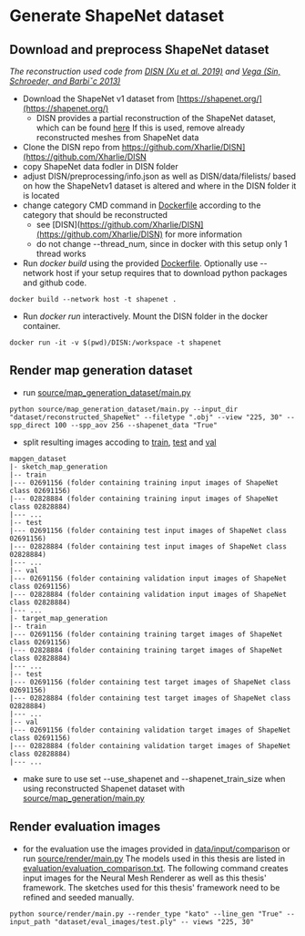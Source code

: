 # Generate ShapeNet dataset

## Download and preprocess ShapeNet dataset
*The reconstruction used code from [DISN (Xu et al. 2019)](https://arxiv.org/pdf/1905.10711.pdf) and [Vega (Sin, Schroeder, and Barbiˇc 2013)](https://viterbi-web.usc.edu/~jbarbic/vega/SinSchroederBarbic2012.pdf)*
- Download the ShapeNet v1 dataset from [https://shapenet.org/](https://shapenet.org/)
    - DISN provides a partial reconstruction of the ShapeNet dataset, which can be found [here](https://drive.google.com/drive/folders/1QGhDW335L7ra31uw5U-0V7hB-viA0JXr)
If this is used, remove already reconstructed meshes from ShapeNet data
- Clone the DISN repo from https://github.com/Xharlie/DISN](https://github.com/Xharlie/DISN
- copy ShapeNet data fodler in DISN folder
- adjust DISN/preprocessing/info.json as well as DISN/data/filelists/ based on how the ShapeNetv1 dataset is altered and where in the DISN folder it is located
- change category CMD command in [Dockerfile](Dockerfile) according to the category that should be reconstructed
    - see [DISN](https://github.com/Xharlie/DISN](https://github.com/Xharlie/DISN) for more information
    - do not change --thread_num, since in docker with this setup only 1 thread works
- Run *docker build* using the provided [Dockerfile](Dockerfile). Optionally use --network host if your setup requires that to download python packages and github code.
```
docker build --network host -t shapenet .
```
- Run *docker run* interactively. Mount the DISN folder in the docker container.
```
docker run -it -v $(pwd)/DISN:/workspace -t shapenet
```

## Render map generation dataset
- run [source/map_generation_dataset/main.py](../../source/map_generation_dataset/main.py)
```
python source/map_generation_dataset/main.py --input_dir "dataset/reconstructed_ShapeNet" --filetype ".obj" --view "225, 30" --spp_direct 100 --spp_aov 256 --shapenet_data "True"
```
- split resulting images accoding to [train](train), [test](test) and [val](val)
```
mapgen_dataset
|- sketch_map_generation
|-- train
|--- 02691156 (folder containing training input images of ShapeNet class 02691156)
|--- 02828884 (folder containing training input images of ShapeNet class 02828884)
|--- ...
|-- test
|--- 02691156 (folder containing test input images of ShapeNet class 02691156)
|--- 02828884 (folder containing test input images of ShapeNet class 02828884)
|--- ...
|-- val
|--- 02691156 (folder containing validation input images of ShapeNet class 02691156)
|--- 02828884 (folder containing validation input images of ShapeNet class 02828884)
|--- ...
|- target_map_generation
|-- train
|--- 02691156 (folder containing training target images of ShapeNet class 02691156)
|--- 02828884 (folder containing training target images of ShapeNet class 02828884)
|--- ...
|-- test
|--- 02691156 (folder containing test target images of ShapeNet class 02691156)
|--- 02828884 (folder containing test target images of ShapeNet class 02828884)
|--- ...
|-- val
|--- 02691156 (folder containing validation target images of ShapeNet class 02691156)
|--- 02828884 (folder containing validation target images of ShapeNet class 02828884)
|--- ...
```
- make sure to use set --use_shapenet and --shapenet_train_size when using reconstructed Shapenet dataset with [source/map_generation/main.py](../../source/map_generation/main.py)

## Render evaluation images
- for the evaluation use the images provided in [data/input/comparison](../../data/input/comparison/) or run [source/render/main.py](../../source/render/main.py) 
The models used in this thesis are listed in [evaluation/evaluation_comparison.txt](evaluation/evaluation_comparison.txt).
The following command creates input images for the Neural Mesh Renderer as well as this thesis' framework. The sketches used for this thesis' framework need to be refined and seeded manually.
```
python source/render/main.py --render_type "kato" --line_gen "True" --input_path "dataset/eval_images/test.ply" -- views "225, 30"
```
